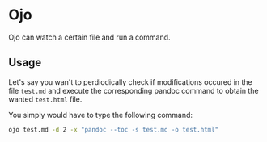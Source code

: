 # Ojo

Ojo can watch a certain file and run a command.

## Usage
Let's say you wan't to perdiodically check if modifications occured in the file `test.md` and execute the corresponding pandoc command to obtain the wanted `test.html` file.

You simply would have to type the following command: 
```bash
ojo test.md -d 2 -x "pandoc --toc -s test.md -o test.html"
```